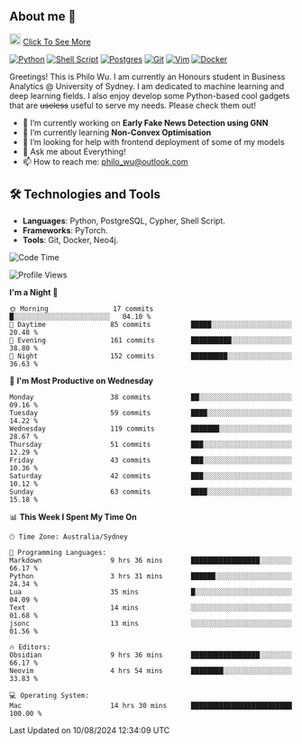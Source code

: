 ## About me 🤗

<a href="#"><img src="https://media.giphy.com/media/hvRJCLFzcasrR4ia7z/giphy.gif" width="20px" height="20px"></a> [Click To See More](https://codeboyphilo.github.io)

[![Python](https://img.shields.io/badge/python-3670A0?style=for-the-badge&logo=python&logoColor=ffdd54)](#)
[![Shell Script](https://img.shields.io/badge/shell_script-%23121011.svg?style=for-the-badge&logo=gnu-bash&logoColor=white)](#)
[![Postgres](https://img.shields.io/badge/postgres-%23316192.svg?style=for-the-badge&logo=postgresql&logoColor=white)](#)
[![Git](https://img.shields.io/badge/git-%23F05033.svg?style=for-the-badge&logo=git&logoColor=white)](#)
[![Vim](https://img.shields.io/badge/VIM-%2311AB00.svg?style=for-the-badge&logo=vim&logoColor=white)](#)
[![Docker](https://img.shields.io/badge/docker-%230db7ed.svg?style=for-the-badge&logo=docker&logoColor=white)](#)

Greetings! This is Philo Wu. I am currently an Honours student in Business Analytics \@ University of Sydney. I am dedicated to machine learning and deep learning fields. I also enjoy develop some Python-based cool gadgets that are ~~useless~~ useful to serve my needs. Please check them out!

- 🔭 I’m currently working on **Early Fake News Detection using GNN**
- 🌱 I’m currently learning **Non-Convex Optimisation**
- 🤔 I’m looking for help with frontend deployment of some of my models
- 💬 Ask me about Everything!
- 📫 How to reach me: philo_wu@outlook.com

## 🛠 Technologies and Tools
- **Languages**: Python, PostgreSQL, Cypher, Shell Script.
- **Frameworks**: PyTorch.
- **Tools**: Git, Docker, Neo4j.

<!--START_SECTION:waka-->
![Code Time](http://img.shields.io/badge/Code%20Time-374%20hrs%2052%20mins-blue)

![Profile Views](http://img.shields.io/badge/Profile%20Views-0-blue)

**I'm a Night 🦉** 

```text
🌞 Morning                17 commits          █░░░░░░░░░░░░░░░░░░░░░░░░   04.10 % 
🌆 Daytime                85 commits          █████░░░░░░░░░░░░░░░░░░░░   20.48 % 
🌃 Evening                161 commits         ██████████░░░░░░░░░░░░░░░   38.80 % 
🌙 Night                  152 commits         █████████░░░░░░░░░░░░░░░░   36.63 % 
```
📅 **I'm Most Productive on Wednesday** 

```text
Monday                   38 commits          ██░░░░░░░░░░░░░░░░░░░░░░░   09.16 % 
Tuesday                  59 commits          ████░░░░░░░░░░░░░░░░░░░░░   14.22 % 
Wednesday                119 commits         ███████░░░░░░░░░░░░░░░░░░   28.67 % 
Thursday                 51 commits          ███░░░░░░░░░░░░░░░░░░░░░░   12.29 % 
Friday                   43 commits          ███░░░░░░░░░░░░░░░░░░░░░░   10.36 % 
Saturday                 42 commits          ███░░░░░░░░░░░░░░░░░░░░░░   10.12 % 
Sunday                   63 commits          ████░░░░░░░░░░░░░░░░░░░░░   15.18 % 
```


📊 **This Week I Spent My Time On** 

```text
🕑︎ Time Zone: Australia/Sydney

💬 Programming Languages: 
Markdown                 9 hrs 36 mins       █████████████████░░░░░░░░   66.17 % 
Python                   3 hrs 31 mins       ██████░░░░░░░░░░░░░░░░░░░   24.34 % 
Lua                      35 mins             █░░░░░░░░░░░░░░░░░░░░░░░░   04.09 % 
Text                     14 mins             ░░░░░░░░░░░░░░░░░░░░░░░░░   01.68 % 
jsonc                    13 mins             ░░░░░░░░░░░░░░░░░░░░░░░░░   01.56 % 

🔥 Editors: 
Obsidian                 9 hrs 36 mins       █████████████████░░░░░░░░   66.17 % 
Neovim                   4 hrs 54 mins       ████████░░░░░░░░░░░░░░░░░   33.83 % 

💻 Operating System: 
Mac                      14 hrs 30 mins      █████████████████████████   100.00 % 
```


 Last Updated on 10/08/2024 12:34:09 UTC
<!--END_SECTION:waka-->
